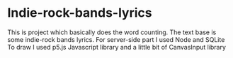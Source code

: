 # Indie-rock-bands-lyrics
This is project which basically does the word counting. The text base is some indie-rock bands lyrics.
For server-side part I used Node and SQLite
To draw I used p5.js Javascript library and a little bit of CanvasInput library
